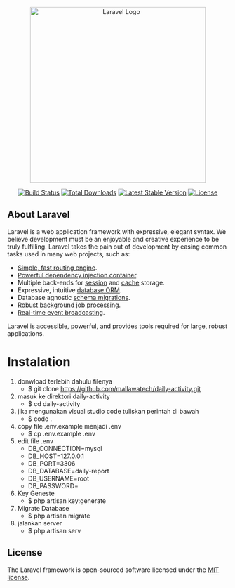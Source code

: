 <p align="center"><a href="https://laravel.com" target="_blank"><img src="https://raw.githubusercontent.com/laravel/art/master/logo-lockup/5%20SVG/2%20CMYK/1%20Full%20Color/laravel-logolockup-cmyk-red.svg" width="400" alt="Laravel Logo"></a></p>

<p align="center">
<a href="https://github.com/laravel/framework/actions"><img src="https://github.com/laravel/framework/workflows/tests/badge.svg" alt="Build Status"></a>
<a href="https://packagist.org/packages/laravel/framework"><img src="https://img.shields.io/packagist/dt/laravel/framework" alt="Total Downloads"></a>
<a href="https://packagist.org/packages/laravel/framework"><img src="https://img.shields.io/packagist/v/laravel/framework" alt="Latest Stable Version"></a>
<a href="https://packagist.org/packages/laravel/framework"><img src="https://img.shields.io/packagist/l/laravel/framework" alt="License"></a>
</p>

## About Laravel

Laravel is a web application framework with expressive, elegant syntax. We believe development must be an enjoyable and creative experience to be truly fulfilling. Laravel takes the pain out of development by easing common tasks used in many web projects, such as:

- [Simple, fast routing engine](https://laravel.com/docs/routing).
- [Powerful dependency injection container](https://laravel.com/docs/container).
- Multiple back-ends for [session](https://laravel.com/docs/session) and [cache](https://laravel.com/docs/cache) storage.
- Expressive, intuitive [database ORM](https://laravel.com/docs/eloquent).
- Database agnostic [schema migrations](https://laravel.com/docs/migrations).
- [Robust background job processing](https://laravel.com/docs/queues).
- [Real-time event broadcasting](https://laravel.com/docs/broadcasting).

Laravel is accessible, powerful, and provides tools required for large, robust applications.

# Instalation

1. donwload terlebih dahulu filenya
   * $ git clone https://github.com/mallawatech/daily-activity.git
2. masuk ke direktori daily-activity
   * $ cd daily-activity
3. jika mengunakan visual studio code tuliskan perintah di bawah
   * $ code .
4. copy file .env.example menjadi .env
   * $ cp .env.example .env
5. edit file .env
   - DB_CONNECTION=mysql
   - DB_HOST=127.0.0.1
   - DB_PORT=3306
   - DB_DATABASE=daily-report
   - DB_USERNAME=root
   - DB_PASSWORD= 
7. Key Geneste
   * $ php artisan key:generate
8. Migrate Database
   * $ php artisan migrate
9. jalankan server
   * $ php artisan serv

## License

The Laravel framework is open-sourced software licensed under the [MIT license](https://opensource.org/licenses/MIT).


